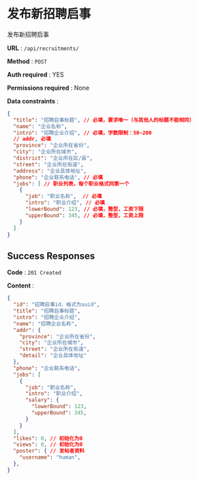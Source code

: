# 发布新招聘启事

发布新招聘启事

**URL** : `/api/recruitments/`

**Method** : `POST`

**Auth required** : YES

**Permissions required** : None

**Data constraints** : 
```json
{
  "title": "招聘启事标题", // 必填，要求唯一（与其他人的标题不能相同）
  "name": "企业名称",
  "intro": "招聘企业介绍", // 必填，字数限制：50~200
  // addr, 必填
  "province": "企业所在省份",
  "city": "企业所在城市",
  "district": "企业所在区/县",
  "street": "企业所在街道",
  "address": "企业具体地址", 
  "phone": "企业联系电话", // 必填
  "jobs": [ // 职业列表，每个职业格式同第一个
    {
      "job": "职业名称",  // 必填
      "intro": "职业介绍", // 必填
      "lowerBound": 123, // 必填，整型，工资下限
      "upperBound": 345, // 必填，整型，工资上限
    }
  ]
}
```

## Success Responses

**Code** : `201 Created`

**Content** : 

```json
{
  "id": "招聘启事id，格式为uuid",
  "title": "招聘启事标题", 
  "intro": "招聘企业介绍", 
  "name": "招聘企业名称",
  "addr": {  
    "province": "企业所在省份",
    "city": "企业所在城市",
    "street": "企业所在街道",
    "detail": "企业具体地址"
  },
  "phone": "企业联系电话", 
  "jobs": [ 
    {
      "job": "职业名称",  
      "intro": "职业介绍", 
      "salary": {
        "lowerBound": 123, 
        "upperBound": 345,
      }
    }
  ],
  "likes": 0, // 初始化为0
  "views": 0, // 初始化为0
  "poster": { // 发帖者资料
    "username": "human", 
  },
}
```